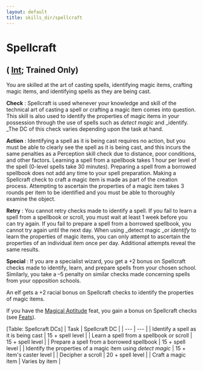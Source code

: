 ```yaml
---
layout: default
title: skills_dir/spellcraft
---
```

# Spellcraft

## ( [Int](../gettingStarted#_intelligence); Trained Only)

You are skilled at the art of casting spells, identifying magic items, crafting magic items, and identifying spells as they are being cast.

**Check** : Spellcraft is used whenever your knowledge and skill of the technical art of casting a spell or crafting a magic item comes into question. This skill is also used to identify the properties of magic items in your possession through the use of spells such as _detect magic_ and _identify. _The DC of this check varies depending upon the task at hand.

**Action** : Identifying a spell as it is being cast requires no action, but you must be able to clearly see the spell as it is being cast, and this incurs the same penalties as a Perception skill check due to distance, poor conditions, and other factors. Learning a spell from a spellbook takes 1 hour per level of the spell (0-level spells take 30 minutes). Preparing a spell from a borrowed spellbook does not add any time to your spell preparation. Making a Spellcraft check to craft a magic item is made as part of the creation process. Attempting to ascertain the properties of a magic item takes 3 rounds per item to be identified and you must be able to thoroughly examine the object.

**Retry** : You cannot retry checks made to identify a spell. If you fail to learn a spell from a spellbook or scroll, you must wait at least 1 week before you can try again. If you fail to prepare a spell from a borrowed spellbook, you cannot try again until the next day. When using _detect magic _or _identify_ to learn the properties of magic items, you can only attempt to ascertain the properties of an individual item once per day. Additional attempts reveal the same results.

**Special** : If you are a specialist wizard, you get a +2 bonus on Spellcraft checks made to identify, learn, and prepare spells from your chosen school. Similarly, you take a –5 penalty on similar checks made concerning spells from your opposition schools.

An elf gets a +2 racial bonus on Spellcraft checks to identify the properties of magic items.

If you have the [Magical Aptitude](../feats#_magical-aptitude) feat, you gain a bonus on Spellcraft checks (see [Feats](../feats)).

[Table: Spellcraft DCs]
| Task | Spellcraft DC |
| --- | --- |
| Identify a spell as it is being cast | 15 + spell level |
| Learn a spell from a spellbook or scroll | 15 + spell level |
| Prepare a spell from a borrowed spellbook | 15 + spell level |
| Identify the properties of a magic item using _detect magic_ | 15 + item's caster level |
| Decipher a scroll | 20 + spell level |
| Craft a magic item | Varies by item |

